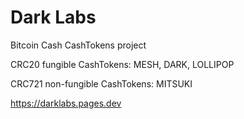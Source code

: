 # Dark Labs

Bitcoin Cash CashTokens project

CRC20 fungible CashTokens: MESH, DARK, LOLLIPOP

CRC721 non-fungible CashTokens: MITSUKI

https://darklabs.pages.dev

